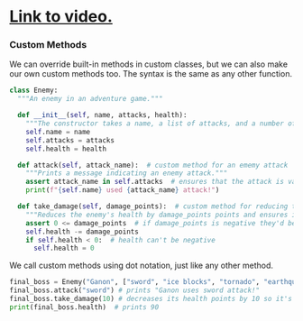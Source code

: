 # [Link to video.](https://www.youtube.com/watch?v=sXLh9FlF5Yk&list=PLVD25niNi0BnTo_MGI8NI6WvVIXcC9khH)

### Custom Methods

We can override built-in methods in custom classes, but we can also make our own custom methods too. The syntax is the same as any other function.

```python
class Enemy:
  """An enemy in an adventure game."""

  def __init__(self, name, attacks, health):
    """The constructor takes a name, a list of attacks, and a number of health points."""
    self.name = name
    self.attacks = attacks
    self.health = health

  def attack(self, attack_name):  # custom method for an ememy attack
    """Prints a message indicating an enemy attack."""
    assert attack_name in self.attacks  # ensures that the attack is valid
    print(f"{self.name} used {attack_name} attack!")

  def take_damage(self, damage_points):  # custom method for reducing the health points
    """Reduces the enemy's health by damage_points points and ensures it doesn't go below zero."""
    assert 0 <= damage_points  # if damage_points is negative they'd be gaining health points
    self.health -= damage_points
    if self.health < 0:  # health can't be negative
      self.health = 0
```

We call custom methods using dot notation, just like any other method.

```python
final_boss = Enemy("Ganon", ["sword", "ice blocks", "tornado", "earthquake"], 100) # Creates an enemy object
final_boss.attack("sword") # prints "Ganon uses sword attack!"
final_boss.take_damage(10) # decreases its health points by 10 so it's at 90 now
print(final_boss.health)  # prints 90
```
